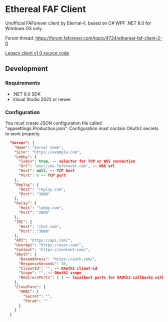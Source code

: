 # Ethereal FAF Client

Unofficial FAForever client by Eternal-ll, based on C# WPF .NET 8.0 for Windows OS only.

Forum thread: https://forum.faforever.com/topic/4724/ethereal-faf-client-2-0

[Legacy client v1.0 source code](https://github.com/Eternal-ll/ethereal-faf-client-legacy)

## Development

### Requirements

- .NET 8.0 SDK
- Visual Studio 2022 or newer

### Configuration

You must create JSON configuration file called "appsettings.Production.json". Configuration must contain OAuth2 secrets to work properly.
```json
  "Server": {
    "Name": "Server name",
    "Site": "https://example.com",
    "Lobby": {
      "IsWss": true, -- selector for TCP or WSS connection
      "Url": "wss://ws.faforever.com", -- WSS url
      "Host": null, -- TCP host
      "Port": 0 -- TCP port
    },
    "Replay": {
      "Host": "replay.com",
      "Port": "1000"
    },
    "Relay": {
      "Host": "lobby.com",
      "Port": "2000"
    },
    "IRC": {
      "Host": "chat.com",
      "Port": "3000"
    },
    "API": "https://api.com/",
    "UserApi": "https://user.com/",
    "Content": "https://content.com/",
    "OAuth": {
      "BaseAddress": "https://auth.com/",
      "ResponseSeconds": 30,
      "ClientId": "", -- OAuth2 client-id
      "Scope": "", -- OAuth2 scope
      "RedirectPorts": [ ] -- localhost ports for OAUth2 callbacks with code
    },
    "Cloudfare": {
      "HMAC": {
        "Secret": "",
        "Param": ""
      }
    }
  }
```
